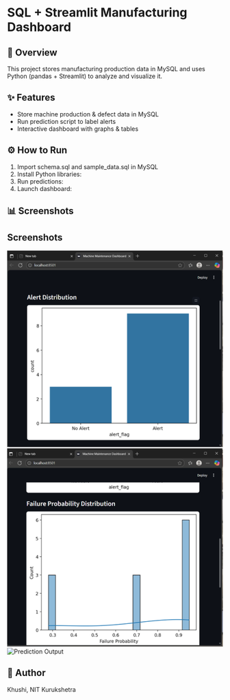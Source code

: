# SQL + Streamlit Manufacturing Dashboard

## 📌 Overview
This project stores manufacturing production data in MySQL and uses Python (pandas + Streamlit) to analyze and visualize it.

## ✨ Features
- Store machine production & defect data in MySQL
- Run prediction script to label alerts
- Interactive dashboard with graphs & tables

## ⚙️ How to Run
1. Import schema.sql and sample_data.sql in MySQL
2. Install Python libraries:
3. Run predictions:
4. Launch dashboard:

## 📊 Screenshots
## Screenshots  

![Prediction Output](screenshots/ss1.png)  
![Prediction Output](screenshots/ss2.png)  
![Prediction Output](screenshots/ss3png)

## 👤 Author
Khushi, NIT Kurukshetra
